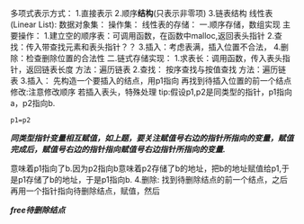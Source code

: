 




多项式表示方式：
1.直接表示
2.顺序**结构**(只表示非零项)
3.链表结构
线性表(Linear List):
数据对象集：
操作集：
线性表的存储：
一.顺序存储，数组实现
主要操作：
1.建立空的顺序表：可调用函数，在函数中malloc,返回表头指针
2.查找：传入带查找元素和表头指针？？
3.插入：考虑表满，插入位置不合法，
4.删除：检查删除位置的合法性
二.链式存储实现：
1.求表长：调用函数，传入表头指针，返回链表长度
方法：遍历链表
2.查找：
按序查找与按值查找
方法：遍历链表
3.插入：
先构造一个要插入的结点，用p1指向
再找到待插入位置的前一个结点
修改:注意修改顺序
若插入表头，特殊处理
tip:假设p1,p2是同类型的指针，p1指向a，p2指向b.
```
p1=p2
```
***同类型指针变量相互赋值，如上题，要关注赋值号右边的指针所指向的变量，赋值完成后，赋值号右边的指针指向赋值号右边指针所指向的变量.***

意味着p1指向了b.因为p2指向b意味着p2存储了b的地址，把b的地址赋值给p1,于是p1存储了b的地址，于是p1指向b.
4.删除:
找到待删除结点的前一个结点，之后再用一个指针指向待删除结点，赋值，然后

***free待删除结点***